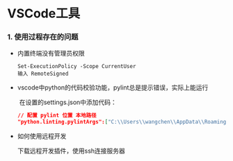 # VSCode工具

### 1. 使用过程存在的问题
- 内置终端没有管理员权限
	```shell
	Set-ExecutionPolicy -Scope CurrentUser
	输入 RemoteSigned
	```

- vscode中python的代码校验功能，pylint总是提示错误，实际上能运行

  ​	在设置的settings.json中添加代码：

  ```json
  // 配置 pylint 位置 本地路径
  "python.linting.pylintArgs":["C:\\Users\\wangchen\\AppData\\Roaming\\Python\\Python38\\Scripts\\pylint.exe"],

  ```
  
- 如何使用远程开发

  下载远程开发插件，使用ssh连接服务器